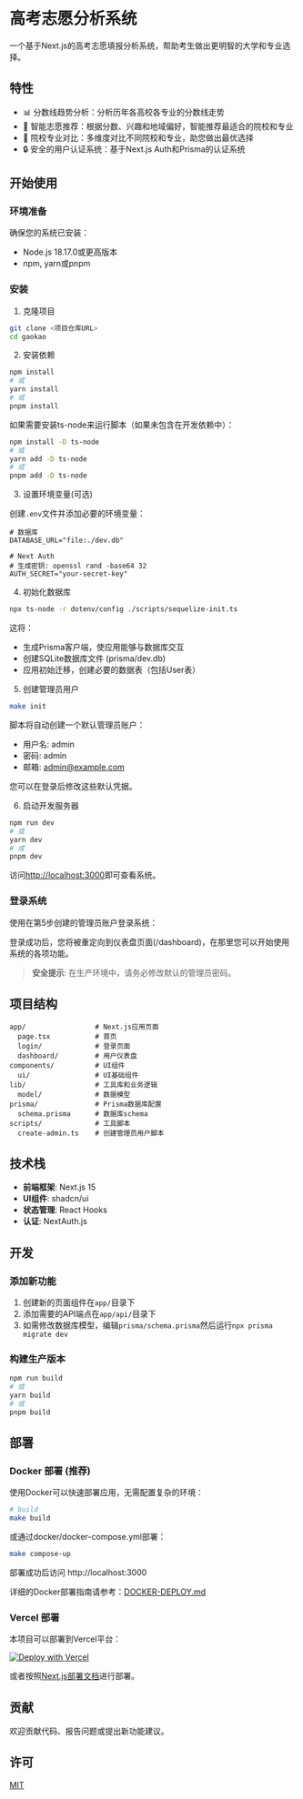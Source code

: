 # 高考志愿分析系统

一个基于Next.js的高考志愿填报分析系统，帮助考生做出更明智的大学和专业选择。

## 特性

- 📊 分数线趋势分析：分析历年各高校各专业的分数线走势
- 🧠 智能志愿推荐：根据分数、兴趣和地域偏好，智能推荐最适合的院校和专业
- 🎯 院校专业对比：多维度对比不同院校和专业，助您做出最优选择
- 🔒 安全的用户认证系统：基于Next.js Auth和Prisma的认证系统

## 开始使用

### 环境准备

确保您的系统已安装：

- Node.js 18.17.0或更高版本
- npm, yarn或pnpm

### 安装

1. 克隆项目

```bash
git clone <项目仓库URL>
cd gaokao
```

2. 安装依赖

```bash
npm install
# 或
yarn install
# 或
pnpm install
```

如果需要安装ts-node来运行脚本（如果未包含在开发依赖中）：

```bash
npm install -D ts-node
# 或
yarn add -D ts-node
# 或
pnpm add -D ts-node
```

3. 设置环境变量(可选)

创建`.env`文件并添加必要的环境变量：

```
# 数据库
DATABASE_URL="file:./dev.db"

# Next Auth
# 生成密钥: openssl rand -base64 32
AUTH_SECRET="your-secret-key"
```

4. 初始化数据库

```bash
npx ts-node -r dotenv/config ./scripts/sequelize-init.ts
```

这将：
- 生成Prisma客户端，使应用能够与数据库交互
- 创建SQLite数据库文件 (prisma/dev.db)
- 应用初始迁移，创建必要的数据表（包括User表）

5. 创建管理员用户

```bash
make init
```

脚本将自动创建一个默认管理员账户：
- 用户名: admin
- 密码: admin
- 邮箱: admin@example.com

您可以在登录后修改这些默认凭据。

6. 启动开发服务器

```bash
npm run dev
# 或
yarn dev
# 或
pnpm dev
```

访问[http://localhost:3000](http://localhost:3000)即可查看系统。

### 登录系统

使用在第5步创建的管理员账户登录系统：

登录成功后，您将被重定向到仪表盘页面(/dashboard)，在那里您可以开始使用系统的各项功能。

> **安全提示**: 在生产环境中，请务必修改默认的管理员密码。

## 项目结构

```
app/                 # Next.js应用页面
  page.tsx           # 首页
  login/             # 登录页面
  dashboard/         # 用户仪表盘
components/          # UI组件
  ui/                # UI基础组件
lib/                 # 工具库和业务逻辑
  model/             # 数据模型
prisma/              # Prisma数据库配置
  schema.prisma      # 数据库schema
scripts/             # 工具脚本
  create-admin.ts    # 创建管理员用户脚本
```

## 技术栈

- **前端框架**: Next.js 15
- **UI组件**: shadcn/ui
- **状态管理**: React Hooks
- **认证**: NextAuth.js

## 开发

### 添加新功能

1. 创建新的页面组件在`app/`目录下
2. 添加需要的API端点在`app/api/`目录下
3. 如需修改数据库模型，编辑`prisma/schema.prisma`然后运行`npx prisma migrate dev`

### 构建生产版本

```bash
npm run build
# 或
yarn build
# 或
pnpm build
```

## 部署

### Docker 部署 (推荐)

使用Docker可以快速部署应用，无需配置复杂的环境：

```bash
# build
make build
```

或通过docker/docker-compose.yml部署：

```bash
make compose-up
```

部署成功后访问 http://localhost:3000

详细的Docker部署指南请参考：[DOCKER-DEPLOY.md](./DOCKER-DEPLOY.md)

### Vercel 部署

本项目可以部署到Vercel平台：

[![Deploy with Vercel](https://vercel.com/button)](https://vercel.com/new/clone?repository-url=https://github.com/yourusername/gaokao)

或者按照[Next.js部署文档](https://nextjs.org/docs/app/building-your-application/deploying)进行部署。

## 贡献

欢迎贡献代码、报告问题或提出新功能建议。

## 许可

[MIT](LICENSE)
